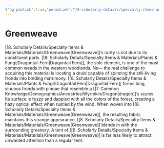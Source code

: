```yaml
---
{"dg-publish":true,"permalink":"/8-scholarly-details/specialty-items-and-materials/materials/greenweave/","noteIcon":""}
---
```


# Greenweave

[[8. Scholarly Details/Specialty Items & Materials/Materials/Greenweave\|Greenweave]]’s rarity is not due to its constituent parts. [[8. Scholarly Details/Specialty Items & Materials/Plants & Fungi/Dragontail Fern\|Dragontail Fern]], the sole element, is one of the most common weeds in the western woodlands. No— the real challenge to acquiring this material is locating a druid capable of spinning the still-living fronds into binding matrimony. [[8. Scholarly Details/Specialty Items & Materials/Plants & Fungi/Dragontail Fern\|Dragontail Fern]] forms long, sinuous fronds with pinnae that resemble a [[7. Common Knowledge/Demographics/Ancestries/Wyrmkin/Dragon\|dragon]]’s scales. Its surface is fuzzy and dappled with all the colors of the forest, creating a hazy optical effect when rustled by the wind. When woven into [[8. Scholarly Details/Specialty Items & Materials/Materials/Greenweave\|Greenweave]], the resulting fabric maintains this strange appearance. [[8. Scholarly Details/Specialty Items & Materials/Materials/Greenweave\|Greenweave]] blends in with the surrounding greenery. A tent of [[8. Scholarly Details/Specialty Items & Materials/Materials/Greenweave\|Greenweave]] is far less likely to attract unwanted attention than a regular tent.